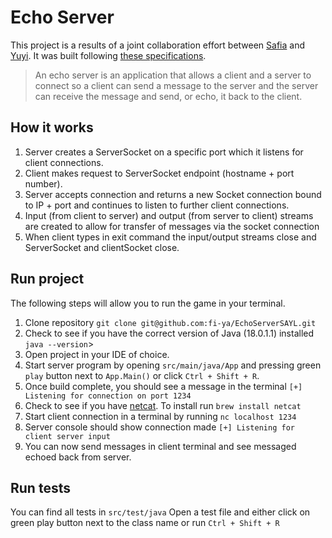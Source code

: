 # Echo Server
This project is a results of a joint collaboration effort between [Safia](https://github.com/fi-ya) and [Yuyi](https://github.com/yuyi365).
It was built following [these specifications](https://github.com/8thlight/apprenticeship_syllabus/blob/master/shared_resources/projects/http_server/01_beginner/echo_server.md).


> 
> An echo server is an application that allows a client and a server to connect so a client can send a message to the server and the server can receive the message and send, or echo, it back to the client.
> 

## How it works
1. Server creates a ServerSocket on a specific port which it listens for client connections.
2. Client makes request to ServerSocket endpoint (hostname + port number).
3. Server accepts connection and returns a new Socket connection bound to IP + port and continues to listen to further client connections.
4. Input (from client to server) and output (from server to client) streams are created to allow for transfer of messages via the socket connection
5. When client types in exit command the input/output streams close and ServerSocket and clientSocket close.

## Run project
The following steps will allow you to run the game in your terminal.
1. Clone repository `git clone git@github.com:fi-ya/EchoServerSAYL.git`
2. Check to see if you have the correct version of Java (18.0.1.1) installed `java --version`>
3. Open project in your IDE of choice.
4. Start server program by opening `src/main/java/App` and pressing green `play` button next to `App.Main()` or click `Ctrl + Shift + R`.
5. Once build complete, you should see a message in the terminal `[+] Listening for connection on port 1234`
6. Check to see if you have [netcat](https://brewinstall.org/install-netcat-on-mac-with-brew/). To install run `brew install netcat` 
7. Start client connection in a terminal by running `nc localhost 1234`
8. Server console should show connection made `[+] Listening for client server input`
9. You can now send messages in client terminal and see messaged echoed back from server.

## Run tests
You can find all tests in `src/test/java`
Open a test file and either click on green play button next to the class name or run `Ctrl + Shift + R`
